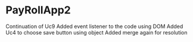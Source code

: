 # PayRollApp2
Continuation of Uc9
Added event listener to the code using DOM
Added Uc4 to choose save button using object
Added merge again for resolution

